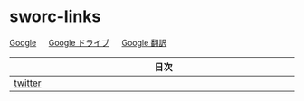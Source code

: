 # sworc-links

[Google](http://www.google.co.jp/) 　 [Google ドライブ](https://drive.google.com/drive) 　 [Google 翻訳](https://translate.google.co.jp/?hl=ja&tab=rT)

| 日次　　　　　　　　　　　　　　　　　　　　　　　　　　　　　　　　 | その他　　　　　　　　　　　　　　　　　　　　　　　　　　　　　　　　 |
| ------------- | ------------- |
| [twitter](https://twitter.com/i/flow/login)  | [nifty](https://mail.nifty.com/mailer/)  |


